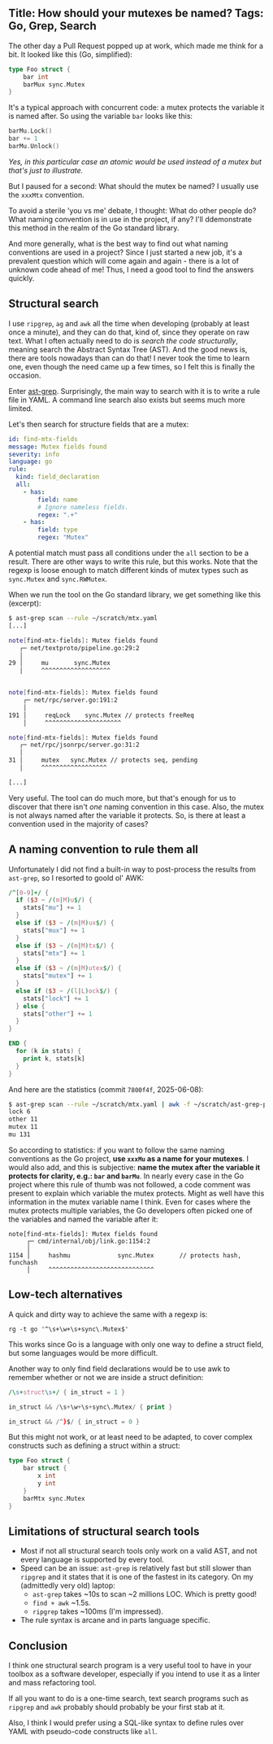 Title: How should your mutexes be named?
Tags: Go, Grep, Search
---

The other day a Pull Request popped up at work, which made me think for a bit. It looked like this (Go, simplified):

```go
type Foo struct {
    bar int
    barMux sync.Mutex
}
```

It's a typical approach with concurrent code: a mutex protects the variable it is named after. So using the variable `bar` looks like this:

```go
barMu.Lock()
bar += 1
barMu.Unlock()
```

*Yes, in this particular case an atomic would be used instead of a mutex but that's just to illustrate.*

But I paused for a second: What should the mutex be named? I usually use the `xxxMtx` convention. 

To avoid a sterile 'you vs me' debate, I thought: What do other people do? What naming convention is in use in the project, if any? I'll ddemonstrate this method in the realm of the Go standard library.

And more generally, what is the best way to find out what naming conventions are used in a project? Since I just started a new job, it's a prevalent question which will come again and again - there is a lot of unknown code ahead of me! Thus, I need a good tool to find the answers quickly.

## Structural search

I use `ripgrep`, `ag` and `awk` all the time when developing (probably at least once a minute), and they can do that, kind of, since they operate on raw text. What I often actually need to do is *search the code structurally*, meaning search the Abstract Syntax Tree (AST). And the good news is, there are tools nowadays than can do that! I never took the time to learn one, even though the need came up a few times, so I felt this is finally the occasion.

Enter [ast-grep](https://github.com/ast-grep/ast-grep). Surprisingly, the main way to search with it is to write a rule file in YAML. A command line search also exists but seems much more limited. 

Let's then search for structure fields that are a mutex:

```yaml
id: find-mtx-fields
message: Mutex fields found
severity: info
language: go
rule:
  kind: field_declaration
  all:
    - has: 
        field: name
        # Ignore nameless fields.
        regex: ".+"
    - has:
        field: type
        regex: "Mutex"
```

A potential match must pass all conditions under the `all` section to be a result. There are other ways to write this rule, but this works. Note that the regexp is loose enough to match different kinds of mutex types such as `sync.Mutex` and `sync.RWMutex`.


When we run the tool on the Go standard library, we get something like this (excerpt):

```sh
$ ast-grep scan --rule ~/scratch/mtx.yaml
[...]

note[find-mtx-fields]: Mutex fields found
   ┌─ net/textproto/pipeline.go:29:2
   │
29 │     mu       sync.Mutex
   │     ^^^^^^^^^^^^^^^^^^^


note[find-mtx-fields]: Mutex fields found
    ┌─ net/rpc/server.go:191:2
    │
191 │     reqLock    sync.Mutex // protects freeReq
    │     ^^^^^^^^^^^^^^^^^^^^^

note[find-mtx-fields]: Mutex fields found
   ┌─ net/rpc/jsonrpc/server.go:31:2
   │
31 │     mutex   sync.Mutex // protects seq, pending
   │     ^^^^^^^^^^^^^^^^^^

[...]
```

Very useful. The tool can do much more, but that's enough for us to discover that there isn't *one* naming convention in this case. Also, the mutex is not always named after the variable it protects. So, is there at least a convention used in the majority of cases?

## A naming convention to rule them all

Unfortunately I did not find a built-in way to post-process the results from `ast-grep`, so I resorted to goold ol' AWK:

```awk
/^[0-9]+/ {
  if ($3 ~ /(m|M)u$/) { 
    stats["mu"] += 1
  }
  else if ($3 ~ /(m|M)ux$/) { 
    stats["mux"] += 1
  }
  else if ($3 ~ /(m|M)tx$/) { 
    stats["mtx"] += 1
  }
  else if ($3 ~ /(m|M)utex$/) { 
    stats["mutex"] += 1
  }
  else if ($3 ~ /(l|L)ock$/) { 
    stats["lock"] += 1
  } else {
    stats["other"] += 1
  }
}

END {
  for (k in stats) {
    print k, stats[k]
  }
}
```

And here are the statistics (commit `7800f4f`, 2025-06-08):

```sh
$ ast-grep scan --rule ~/scratch/mtx.yaml | awk -f ~/scratch/ast-grep-post.awk 
lock 6
other 11
mutex 11
mu 131
```

So according to statistics: if you want to follow the same naming conventions as the Go project, **use `xxxMu` as a name for your mutexes**. I would also add, and this is subjective: **name the mutex after the variable it protects for clarity, e.g.: `bar` and `barMu`**. In nearly every case in the Go project where this rule of thumb was not followed, a code comment was present to explain which variable the mutex protects. Might as well have this information in the mutex variable name I think. Even for cases where the mutex protects multiple variables, the Go developers often picked one of the variables and named  the variable after it:

```
note[find-mtx-fields]: Mutex fields found
     ┌─ cmd/internal/obj/link.go:1154:2
     │
1154 │     hashmu             sync.Mutex       // protects hash, funchash
     │     ^^^^^^^^^^^^^^^^^^^^^^^^^^^^^
```

## Low-tech alternatives

A quick and dirty way to achieve the same with a regexp is:

```
rg -t go '^\s+\w+\s+sync\.Mutex$'
```

This works since Go is a language with only one way to define a struct field, but some languages would be more difficult.

Another way to only find field declarations would be to use awk to remember whether or not we are inside a struct definition:

```awk
/\s+struct\s+/ { in_struct = 1 }

in_struct && /\s+\w+\s+sync\.Mutex/ { print }

in_struct && /^}$/ { in_struct = 0 }
```

But this might not work, or at least need to be adapted, to cover complex constructs such as defining a struct within a struct:

```go
type Foo struct {
	bar struct {
		x int
		y int
	}
	barMtx sync.Mutex
}
```

## Limitations of structural search tools

- Most if not all structural search tools only work on a valid AST, and not every language is supported by every tool.
- Speed can be an issue: `ast-grep` is relatively fast but still slower than `ripgrep` and it states that it is one of the fastest in its category. On my (admittedly very old) laptop:
  + `ast-grep` takes  ~10s to scan ~2 millions LOC. Which is pretty good! 
  + `find + awk` ~1.5s.
  + `ripgrep` takes ~100ms (I'm impressed).
- The rule syntax is arcane and in parts language specific.



## Conclusion

I think one structural search program is a very useful tool to have in your toolbox as a software developer, especially if you intend to use it as a linter and mass refactoring tool. 

If all you want to do is a one-time search, text search programs such as `ripgrep` and `awk` probably should probably be your first stab at it.

Also, I think I would prefer using a SQL-like syntax to define rules over YAML with pseudo-code constructs like `all`.
